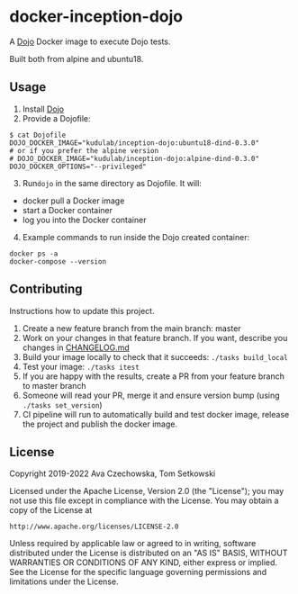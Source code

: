 # docker-inception-dojo

A [Dojo](https://github.com/kudulab/dojo) Docker image to execute Dojo tests.

Built both from alpine and ubuntu18.

## Usage

1. Install [Dojo](https://github.com/kudulab/dojo/#installation)
2. Provide a Dojofile:
```
$ cat Dojofile
DOJO_DOCKER_IMAGE="kudulab/inception-dojo:ubuntu18-dind-0.3.0"
# or if you prefer the alpine version
# DOJO_DOCKER_IMAGE="kudulab/inception-dojo:alpine-dind-0.3.0"
DOJO_DOCKER_OPTIONS="--privileged"
```
3. Run`dojo` in the same directory as Dojofile. It will:
  * docker pull a Docker image
  * start a Docker container
  * log you into the Docker container

4. Example commands to run inside the Dojo created container:
```
docker ps -a
docker-compose --version
```

## Contributing
Instructions how to update this project.

1. Create a new feature branch from the main branch: master
1. Work on your changes in that feature branch. If you want, describe you changes in [CHANGELOG.md](CHANGELOG.md)
1. Build your image locally to check that it succeeds: `./tasks build_local`
1. Test your image: `./tasks itest`
1. If you are happy with the results, create a PR from your feature branch to master branch
1. Someone will read your PR, merge it and ensure version bump (using `./tasks set_version`)
1. CI pipeline will run to automatically build and test docker image, release the project and publish the docker image.

## License

Copyright 2019-2022 Ava Czechowska, Tom Setkowski

Licensed under the Apache License, Version 2.0 (the "License");
you may not use this file except in compliance with the License.
You may obtain a copy of the License at

    http://www.apache.org/licenses/LICENSE-2.0

Unless required by applicable law or agreed to in writing, software
distributed under the License is distributed on an "AS IS" BASIS,
WITHOUT WARRANTIES OR CONDITIONS OF ANY KIND, either express or implied.
See the License for the specific language governing permissions and
limitations under the License.
